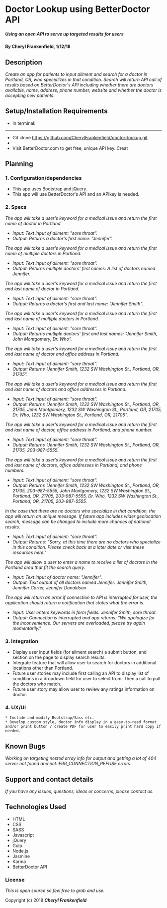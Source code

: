 # Doctor Lookup using BetterDoctor API

##### Using an open API to serve up targeted results for users  

#### By Cheryl Frankenfield, 1/12/18

## Description

_Create an app for patients to input ailment and search for a doctor in Portland, OR, who specializes in that condition. Search will return API call of results based on BetterDoctor's API including whether there are doctors available, name, address, phone number, website and whether the doctor is accepting new patients._

## Setup/Installation Requirements

* In terminal:
-------
* Git clone https://github.com/CherylFrankenfield/doctor-lookup.git.
*
* Visit BetterDoctor.com to get free, unique API key. Creat

## Planning

### 1. Configuration/dependencies
  * This app uses Bootstrap and jQuery.
  * This app will use BetterDoctor's API and an APIkey is needed.

### 2. Specs
_The app will take a user's keyword for a medical issue and return the first name of doctor in Portland._
* _Input: Text input of ailment: "sore throat"._
* _Output: Returns a doctor's first name: "Jennifer"._

_The app will take a user's keyword for a medical issue and return the first name of multiple doctors in Portland._
* _Input: Text input of ailment: "sore throat"._
* _Output: Returns multiple doctors' first names: A list of doctors named Jennifer._

_The app will take a user's keyword for a medical issue and return the first and last name of doctor in Portland._
* _Input: Text input of ailment: "sore throat"._
* _Output: Returns a doctor's first and last name: "Jennifer Smith"._

_The app will take a user's keyword for a medical issue and return the first and last name of multiple doctors in Portland._
* _Input: Text input of ailment: "sore throat"._
* _Output: Returns mutliple doctors' first and last names: "Jennifer Smith, John Montgomery, Dr. Who"._

_The app will take a user's keyword for a medical issue and return the first and last name of doctor and office address in Portland._
* _Input: Text input of ailment: "sore throat"._
* _Output: Returns "Jennifer Smith, 1232 SW Washington St., Portland, OR, 21705"._

_The app will take a user's keyword for a medical issue and return the first and last name of doctors and office addresses in Portland._
* _Input: Text input of ailment: "sore throat"._
* _Output: Returns "Jennifer Smith, 1232 SW Washington St., Portland, OR, 21705, John Montgomery, 1232 SW Washington St., Portland, OR, 21705, Dr. Who, 1232 SW Washington St., Portland, OR, 21705"._

_The app will take a user's keyword for a medical issue and return the first and last name of doctor, office address in Portland, and phone number._
* _Input: Text input of ailment: "sore throat"._
* _Output: Returns "Jennifer Smith, 1232 SW Washington St., Portland, OR, 21705, 203-987-5555._

_The app will take a user's keyword for a medical issue and return the first and last name of doctors, office addresses in Portland, and phone numbers._
* _Input: Text input of ailment: "sore throat"._
* _Output: Returns "Jennifer Smith, 1232 SW Washington St., Portland, OR, 21705, 203-987-5555, John Montgomery, 1232 SW Washington St., Portland, OR, 21705, 203-987-5555, Dr. Who, 1232 SW Washington St., Portland, OR, 21705, 203-987-5555._

_In the case that there are no doctors who specialize in that condition, the app will return an unique message. If future app includes wider geolocation search, message can be changed to include more chances of national results._
* _Input: Text input of ailment: "sore throat"._
* _Output: Returns: "Sorry, at this time there are no doctors who specialize in this condition. Please check back at a later date or visit these resources here."_

_The app will allow a user to enter a name to receive a list of doctors in the Portland area that fit the search query._
* _Input: Text input of doctor name: "Jennifer"._
* _Output: Text output of all doctors named Jennifer: Jennifer Smith, Jennifer Carter, Jennifer Donaldson_

_The app will return an error if connection to API is interrupted for user, the application should return a notification that states what the error is_.
* _Input: User enters keywords in form fields: Jennifer Smith, sore throat._
* _Output: Connection is interrupted and app returns: "We apologize for the inconvenience. Our servers are overloaded, please try again momentarily."_

### 3. Integration
  * Display user input fields (for ailment search) a submit button, and section on the page to display search results.
  * Integrate feature that will allow user to search for doctors in additional locations other than Portland.
  * Future user stories may include first calling an API to display list of conditions in a dropdown field for user to select from. Then a call to pull the doctors who match.
  * Future user story may allow user to review any ratings information on doctor.

### 4. UX/UI
    * Include and modify Bootstrap/Sass etc.
    * Develop custom style, doctor info display in a easy-to-read format and/or print button / create PDF for user to easily print hard copy if needed.

## Known Bugs

_Working on targeting nested array info for output and getting a lot of 404 server not found and net::ERR_CONNECTION_REFUSE errors._

## Support and contact details

_If you have any issues, questions, ideas or concerns, please contact us._

## Technologies Used

* HTML
* CSS
* SASS
* Javascript
* jQuery
* Gulp
* Node.js
* Jasmine
* Karma
* BetterDoctor API

### License

*This is open source so feel free to grab and use.*

Copyright (c) 2018 **_Cheryl Frankenfield_**

